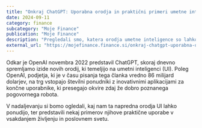 ```yaml
---
title: "Onkraj ChatGPT: Uporabna orodja in praktični primeri umetne inteligence"
date: 2024-09-11
category: finance
subcategory: "Moje Finance"
publication: "Moje Finance"
description: "Pregledali smo, katera orodja umetne inteligence so lahko uporabna za specifične naloge. Poleg OpenAI, podjetja, ki je v času pisanja tega članka vredno 86 milijard dolarjev, na trg vstopajo številni ponudniki z inovativnimi aplikacijami."
external_url: "https://mojefinance.finance.si/onkraj-chatgpt-uporabna-orodja-in-prakticni-primeri-umetne-inteligence/a/9026907"
---
```


Odkar je OpenAI novembra 2022 predstavil ChatGPT, skoraj dnevno spremljamo izide novih orodij, ki temeljijo na umetni inteligenci (UI). Poleg OpenAI, podjetja, ki je v času pisanja tega članka vredno 86 milijard dolarjev, na trg vstopajo številni ponudniki z inovativnimi aplikacijami za končne uporabnike, ki presegajo okvire zdaj že dobro poznanega pogovornega robota. 

V nadaljevanju si bomo ogledali, kaj nam ta napredna orodja UI lahko ponudijo, ter predstavili nekaj primerov njihove praktične uporabe v vsakdanjem življenju in poslovnem svetu. 